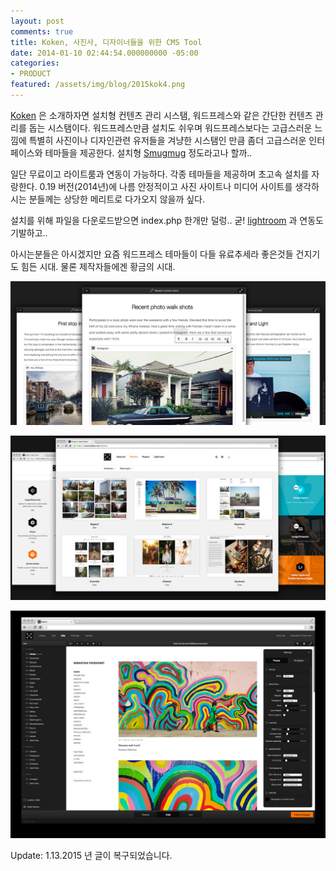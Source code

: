 ```yaml
---
layout: post
comments: true
title: Koken, 사진사, 디자이너들을 위한 CMS Tool
date: 2014-01-10 02:44:54.000000000 -05:00
categories:
- PRODUCT
featured: /assets/img/blog/2015kok4.png
---
```

[Koken](http://koken.me/) 은 소개하자면 설치형 컨텐츠 관리 시스탬, 워드프레스와 같은 간단한 컨텐츠 관리를 돕는 시스탬이다.  워드프레스만큼 설치도 쉬우며 워드프레스보다는 고급스러운 느낌에 특별히 사진이나 디자인관련 유저들을 겨냥한 시스탬인 만큼 좀더 고급스러운 인터페이스와 테마들을 제공한다.  설치형 [Smugmug](http://smugmug.com) 정도라고나 할까..

일단 무료이고 라이트룸과 연동이 가능하다.  각종 테마들을 제공하며 초고속 설치를 자랑한다.  0.19 버전(2014년)에 나름 안정적이고 사진 사이트나 미디어 사이트를 생각하시는 분들께는 상당한 메리트로 다가오지 않을까 싶다.

설치를 위해 파일을 다운로드받으면 index.php 한개만 덜렁..  굳!  [lightroom](http://www.adobe.com/products/photoshop-lightroom.html) 과 연동도 기발하고..

아시는분들은 아시겠지만 요즘 워드프레스 테마들이 다들 유료추세라 좋은것들 건지기도 힘든 시대.
물론 제작자들에겐 황금의 시대.

![Koken 이미지](/assets/img/blog/2015kok1.jpg)

![Koken 이미지](/assets/img/blog/2015kok2.jpg)

![Koken 이미지](/assets/img/blog/2015kok3.jpg)

Update: 1.13.2015 년 글이 복구되었습니다.
